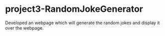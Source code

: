 # project3-RandomJokeGenerator
Developed an webpage which will generate the random jokes and display it over the webpage.


